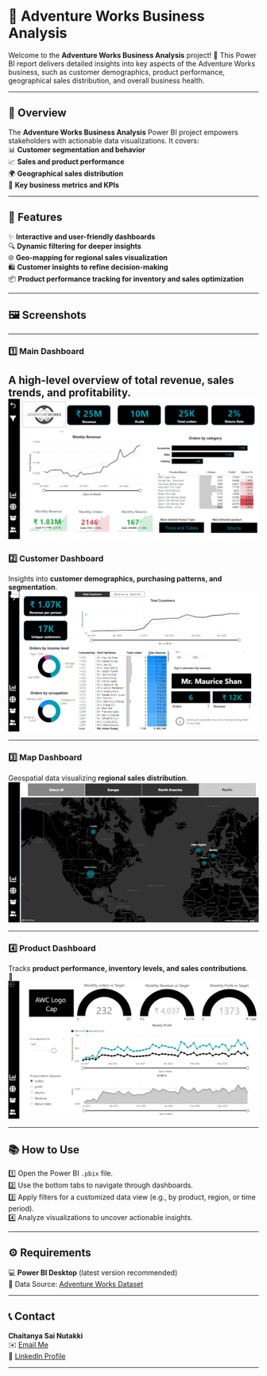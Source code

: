 # 🚀 Adventure Works Business Analysis  

Welcome to the **Adventure Works Business Analysis** project! 🌟 This Power BI report delivers detailed insights into key aspects of the Adventure Works business, such as customer demographics, product performance, geographical sales distribution, and overall business health.  

--------------------------------

## 📝 Overview  
The **Adventure Works Business Analysis** Power BI project empowers stakeholders with actionable data visualizations. It covers:  
📊 **Customer segmentation and behavior**  
📈 **Sales and product performance**  
🌍 **Geographical sales distribution**  
📌 **Key business metrics and KPIs**  

---

## 🔑 Features  
✨ **Interactive and user-friendly dashboards**  
🔍 **Dynamic filtering for deeper insights**  
🌐 **Geo-mapping for regional sales visualization**  
🛍️ **Customer insights to refine decision-making**  
📦 **Product performance tracking for inventory and sales optimization**  

---

## 🖼️ Screenshots  
--------------------------------
### 1️⃣ **Main Dashboard**  
A high-level overview of **total revenue, sales trends, and profitability**.   
![Main Dashboard](visualization/main.png)  
--------------------------------

### 2️⃣ **Customer Dashboard**  
Insights into **customer demographics, purchasing patterns, and segmentation**.  
![Customer Dashboard](visualization/customer.png)  

--------------------------------
### 3️⃣ **Map Dashboard**  
Geospatial data visualizing **regional sales distribution**.  
![Map Dashboard](visualization/map.png)  

--------------------------------

### 4️⃣ **Product Dashboard**  
Tracks **product performance, inventory levels, and sales contributions**.  
📸 ![Product Dashboard](visualization/product.png)  

---

## 📚 How to Use  
1️⃣ Open the Power BI `.pbix` file.  
2️⃣ Use the bottom tabs to navigate through dashboards.  
3️⃣ Apply filters for a customized data view (e.g., by product, region, or time period).  
4️⃣ Analyze visualizations to uncover actionable insights.  

---

## ⚙️ Requirements  
💻 **Power BI Desktop** (latest version recommended)  
📂 Data Source: [Adventure Works Dataset](https://www.microsoft.com/en-us/download/details.aspx?id=57787)  

---

## 📞 Contact  
**Chaitanya Sai Nutakki**  
✉️ [Email Me](mailto:chaitanya@example.com)  
💼 [LinkedIn Profile](https://linkedin.com/in/chaitanya-sai-nutakki)  

---  
